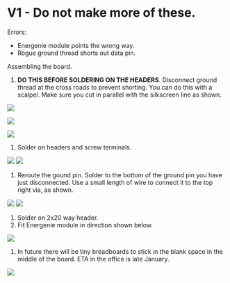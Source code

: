V1   - Do not make more of these.
===============

Errors:
* Energenie module points the wrong way.
* Rogue ground thread shorts out data pin.

Assembling the board.


1. **DO THIS BEFORE SOLDERING ON THE HEADERS**. Disconnect ground thread at the cross roads to prevent shorting. You can do this with a scalpel. Make sure you cut in parallel with the silkscreen line as shown.

![](img/1.jpg)

![](img/2.jpg)

![](img/3.jpg)

1. Solder on headers and screw terminals.

![](img/6.jpg)
![](img/9.jpg)

1. Reroute the gound pin. Solder to the bottom of the ground pin you have just disconnected. Use a small length of wire to connect it to the top right via, as shown.

![](img/7.jpg)
![](img/8.jpg)

1. Solder on 2x20 way header.
1. Fit Energenie module in direction shown below.

![](img/11.jpg)

1. In future there will be tiny breadboards to stick in the blank space in the middle of the board. ETA in the office is late January.

![](img/12.jpg)

